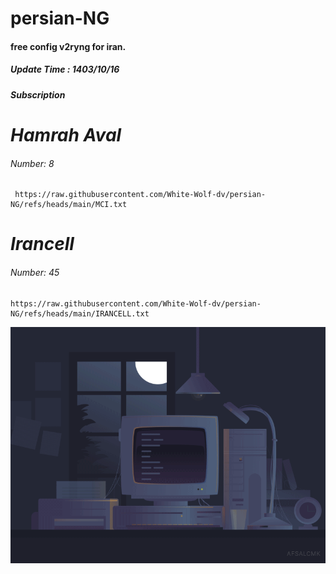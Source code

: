 # persian-NG

#### free config v2ryng for iran.


<h5>Update Time : 1403/10/16 </h5>

##### Subscription

  # *****Hamrah Aval*****

<h6>Number: 8 </h6>

     https://raw.githubusercontent.com/White-Wolf-dv/persian-NG/refs/heads/main/MCI.txt

# *****Irancell*****

<h6>Number: 45 </h6>

    https://raw.githubusercontent.com/White-Wolf-dv/persian-NG/refs/heads/main/IRANCELL.txt

<p align="center">
<img  src="https://github.com/White-Wolf-dv/White-Wolf-dv/blob/main/5.gif">
</p>
